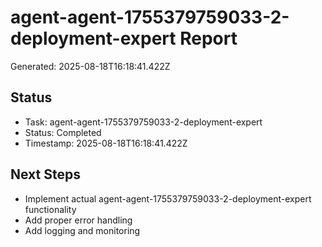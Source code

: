 # agent-agent-1755379759033-2-deployment-expert Report

Generated: 2025-08-18T16:18:41.422Z

## Status
- Task: agent-agent-1755379759033-2-deployment-expert
- Status: Completed
- Timestamp: 2025-08-18T16:18:41.422Z

## Next Steps
- Implement actual agent-agent-1755379759033-2-deployment-expert functionality
- Add proper error handling
- Add logging and monitoring
